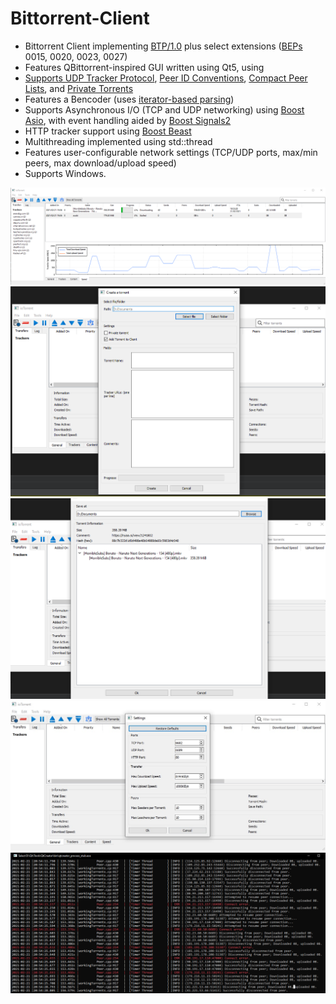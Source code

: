 # Bittorrent-Client
* Bittorrent Client implementing [BTP/1.0](https://wiki.theory.org/BitTorrentSpecification) plus select extensions ([BEPs](https://www.bittorrent.org/beps/bep_0000.html) 0015, 0020, 0023, 0027)
* Features QBittorrent-inspired GUI written using Qt5, using 
* [Supports UDP Tracker Protocol](https://www.bittorrent.org/beps/bep_0015.html), [Peer ID Conventions](https://www.bittorrent.org/beps/bep_0020.html), [Compact Peer Lists](https://www.bittorrent.org/beps/bep_0023.html), and [Private Torrents](https://www.bittorrent.org/beps/bep_0027.html)
* Features a Bencoder (uses [iterator-based parsing](https://gist.github.com/ambarishsatheesh/14b5122f0767944e19b4636800db4d75))
* Supports Asynchronous I/O (TCP and UDP networking) using [Boost Asio](https://www.boost.org/doc/libs/1_72_0/doc/html/boost_asio/overview.html), with event handling aided by [Boost Signals2](https://www.boost.org/doc/libs/1_72_0/doc/html/signals2.html)
* HTTP tracker support using [Boost Beast](https://github.com/boostorg/beast)
* Multithreading implemented using std::thread
* Features user-configurable network settings (TCP/UDP ports, max/min peers, max download/upload speed)
* Supports Windows.

![](/screenshots/screenshot1.png)
![](/screenshots/creator.png)
![](/screenshots/info.png)
![](/screenshots/settings.jpg)
![](/screenshots/console.png)
